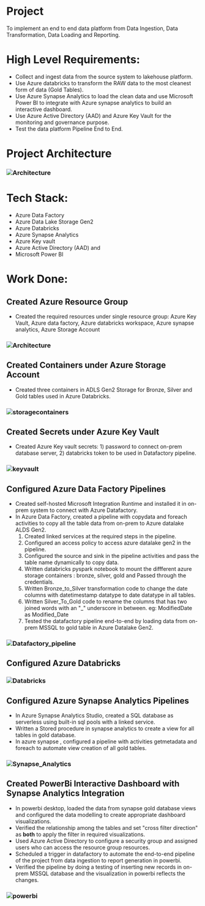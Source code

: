 # Project
To implement an end to end data platform from Data Ingestion, Data Transformation, Data Loading and Reporting. 

# High Level Requirements:
- Collect and ingest data from the source system to lakehouse platform.
- Use Azure databricks to transform the RAW data to the most cleanest form of data (Gold Tables).
- Use Azure Synapse Analytics to load the clean data and use Microsoft Power BI to integrate with Azure synapse analytics to build an interactive dashboard.
- Use Azure Active Directory (AAD) and Azure Key Vault for the monitoring and governance purpose.
- Test the data platform Pipeline End to End.

# Project Architecture
### ![Architecture](assets/Project_Architecture.png)


# Tech Stack:
- Azure Data Factory
- Azure Data Lake Storage Gen2
- Azure Databricks
- Azure Synapse Analytics
- Azure Key vault
- Azure Active Directory (AAD) and
- Microsoft Power BI

# Work Done:
## Created Azure Resource Group
- Created the required resources under single resource group: Azure Key Vault, Azure data factory, Azure databricks workspace, Azure synapse analytics, Azure Storage Account
### ![Architecture](assets/resourcegroup.png)


## Created Containers under Azure Storage Account
- Created three containers in ADLS Gen2 Storage for Bronze, Silver and Gold tables used in Azure Databricks.
### ![storagecontainers](assets/storagecontainers.png)


## Created Secrets under Azure Key Vault
- Created Azure Key vault secrets: 1) password to connect on-prem database server, 2) databricks token to be used in Datafactory pipeline. 
### ![keyvault](assets/keyvault.png)


## Configured Azure Data Factory Pipelines
- Created self-hosted Microsoft Integration Runtime and installed it in on-prem system to connect with Azure Datafactory.
- In Azure Data Factory, created a pipeline with copydata and foreach activities to copy all the table data from on-prem to Azure datalake ALDS Gen2.
    1. Created linked services at the required steps in the pipeline.
    2. Configured an access policy to access azure datalake gen2 in the pipeline.
    3. Configured the source and sink in the pipeline activities and pass the table name dynamically to copy data.
    4. Written databricks pyspark notebook to mount the diffferent azure storage containers : bronze, silver, gold and Passed through the credentials.
    5. Written Bronze_to_Silver transformation code to change the date columns with datetimestamp datatype to date datatype in all tables.
    6. Written Silver_To_Gold code to rename the columns that has two joined words with an "_" underscore in between. eg: ModifiedDate as Modified_Date
    7. Tested the datafactory pipeline end-to-end by loading data from on-prem MSSQL to gold table in Azure Datalake Gen2.
  
### ![Datafactory_pipeline](assets/Datafactory_pipeline.png)


## Configured Azure Databricks
### ![Databricks](assets/azuredatabricks.png)


## Configured Azure Synapse Analytics Pipelines
- In Azure Synapse Analytics Studio, created a SQL database as serverless using built-in sql pools with a linked service.
- Written a Stored procedure in synapse analytics to create a view for all tables in gold database.
- In azure synapse , configured a pipeline with activities getmetadata and foreach to automate view creation of all gold tables.
### ![Synapse_Analytics](assets/synapse_pipeline.png)


## Created PowerBi Interactive Dashboard with Synapse Analytics Integration
- In powerbi desktop, loaded the data from synapse gold database views and configured the data modelling to create appropriate dashboard visualizations.
- Verified the relationship among the tables and set "cross filter direction" as **both** to apply the filter in required visualizations.
- Used Azure Active Directory to configure a security group and assigned users who can access the resource group resources.
- Scheduled a trigger in datafactory to automate the end-to-end pipeline of the project from data ingestion to report generation in powerbi.
- Verified the pipeline by doing a testing of inserting new records in on-prem MSSQL database and the visualization in powerbi reflects the changes.

### ![powerbi](assets/powerbi.png)
